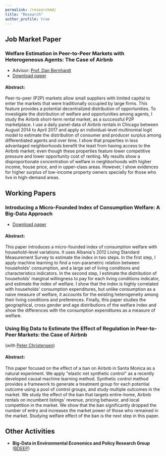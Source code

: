 ```yaml
--- 
permalink: /researchmd/
title: "Research"
author_profile: true 
---
```


##  Job Market Paper

### Welfare Estimation in Peer-to-Peer Markets with Heterogeneous Agents: The Case of Airbnb
* Advisor: [Prof. Dan Bernhardt](https://economics.illinois.edu/profile/danber)
* [Download paper](https://farhoodi.github.io/files/Airbnb_Welfare_Estimation.pdf)

#### Abstract:

Peer-to-peer (P2P) markets allow small suppliers with limited capital to enter the markets that were traditionally occupied by large firms. This feature provides a potential decentralized distribution of opportunities. To investigate the distribution of welfare and opportunities among agents, I study the Airbnb short-term rental market, as a successful P2P marketplace. I use a daily panel-data of Airbnb rentals in Chicago between August 2014 to April 2017 and apply an individual-level multinomial logit model to estimate the distribution of consumer and producer surplus among differentiated agents and over time. I show that properties in less advantaged neighborhoods benefit the least from having access to the Airbnb market; even though these properties feature lower competitive pressure and lower opportunity cost of renting. My results show a disproportionate concentration of welfare in neighborhoods with higher income, house price, and in upper-class areas. However, I show evidences for higher surplus of low-income property owners specially for those who live in high-demand areas.

## Working Papers

### Introducing a Micro-Founded Index of Consumption Welfare: A Big-Data Approach
* [Download paper](https://farhoodi.github.io/files/Welfare_Index.pdf)

#### Abstract:

This paper introduces a micro-founded index of consumption welfare with household-level variations. It uses Albania's 2012 Living Standard Measurement Survey to estimate the index in two steps. In the first step, I apply machine learning to find a non-parametric relation between households' consumption, and a large set of living conditions and characteristics indicators. In the second step, I estimate the distribution of households' marginal willingness to pay for each living conditions indicator, and estimate the index of welfare. I show that the index is highly correlated with households' consumption expenditures, but unlike consumption as a naive measure of welfare, it accounts for the existing heterogeneity among their living conditions and preferences. Finally, this paper studies the geographical, cross gender and age distributions of the welfare index and show the differences with the consumption expenditures as a measure of welfare. 

### Using Big Data to Estimate the Effect of Regulation in Peer-to-Peer Markets: the Case of Airbnb
(with [Peter Christensen](https://www.uiuc-bdeep.org/christensenteaching))

#### Abstract:
This paper focused on the effect of a ban on Airbnb in Santa Monica as a natural experiment. We apply "elastic net synthetic control" as a recently developed causal machine learning method. Synthetic control method provides a framework to generate a treatment group for each potential outcome using a pool of control groups, and study multiple outcomes in the market. We study the effect of the ban that targets entire-home, Airbnb rentals on incumbent listings' revenue, pricing behavior, and local competition in the market. We show that the ban significantly dropped the number of entry and increases the market power of those who remained in the market. Studying welfare effect of the ban is the next step in this paper.

## Other Activities
* **Big-Data in Environmental Economics and Policy Research Group** ([BDEEP](https://www.uiuc-bdeep.org))
